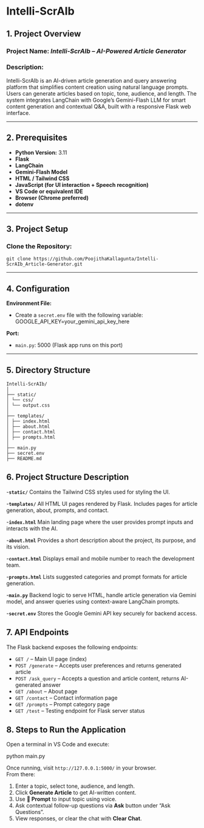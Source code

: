 # Intelli-ScrAIb

## 1. Project Overview 

### **Project Name:** *Intelli-ScrAIb – AI-Powered Article Generator*  
### **Description:**  
Intelli-ScrAIb is an AI-driven article generation and query answering platform that simplifies content creation using natural language prompts. Users can generate articles based on topic, tone, audience, and length. The system integrates LangChain with Google’s Gemini-Flash LLM for smart content generation and contextual Q&A, built with a responsive Flask web interface.

---

## 2. Prerequisites

- **Python Version:** 3.11  
- **Flask**  
- **LangChain**  
- **Gemini-Flash Model**  
- **HTML / Tailwind CSS**  
- **JavaScript (for UI interaction + Speech recognition)**  
- **VS Code or equivalent IDE**  
- **Browser (Chrome preferred)**  
- **dotenv**  

---

## 3. Project Setup

### Clone the Repository:
```
git clone https://github.com/PoojithaKallagunta/Intelli-ScrAIb_Article-Generator.git
```

---

## 4. Configuration

**Environment File:**
- Create a `secret.env` file with the following variable:
GOOGLE_API_KEY=your_gemini_api_key_here

**Port:**
- `main.py`: 5000 (Flask app runs on this port)

---

## 5. Directory Structure

```
Intelli-ScrAIb/
│
├── static/
│ └── css/
│ └── output.css
│
├── templates/
│ ├── index.html 
│ ├── about.html
│ ├── contact.html 
│ ├── prompts.html 
│
├── main.py 
├── secret.env 
├── README.md 

```

## 6. Project Structure Description

-**`static/`**  Contains the Tailwind CSS styles used for styling the UI.

-**`templates/`**  All HTML UI pages rendered by Flask. Includes pages for article generation, about, prompts, and contact.

-**`index.html`**  Main landing page where the user provides prompt inputs and interacts with the AI.

-**`about.html`**  Provides a short description about the project, its purpose, and its vision.

-**`contact.html`**  Displays email and mobile number to reach the development team.

-**`prompts.html`**  Lists suggested categories and prompt formats for article generation.

-**`main.py`**  Backend logic to serve HTML, handle article generation via Gemini model, and answer queries using context-aware LangChain prompts.

-**`secret.env`**  Stores the Google Gemini API key securely for backend access.


## 7. API Endpoints

The Flask backend exposes the following endpoints:

- `GET /` – Main UI page (index)
- `POST /generate` – Accepts user preferences and returns generated article
- `POST /ask_query` – Accepts a question and article content, returns AI-generated answer
- `GET /about` – About page
- `GET /contact` – Contact information page
- `GET /prompts` – Prompt category page
- `GET /test` – Testing endpoint for Flask server status


## 8. Steps to Run the Application

Open a terminal in VS Code and execute:

python main.py

Once running, visit `http://127.0.0.1:5000/` in your browser.  
From there:

1. Enter a topic, select tone, audience, and length.
2. Click **Generate Article** to get AI-written content.
3. Use **🎤 Prompt** to input topic using voice.
4. Ask contextual follow-up questions via **Ask** button under “Ask Questions”.
5. View responses, or clear the chat with **Clear Chat**.

